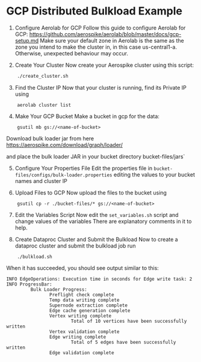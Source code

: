 # GCP Distributed Bulkload Example

1. Configure Aerolab for GCP
Follow this guide to configure Aerolab for GCP: 
https://github.com/aerospike/aerolab/blob/master/docs/gcp-setup.md
Make sure your default zone in Aerolab is the same as the zone you intend to make the cluster in, in this case us-central1-a.
Otherwise, unexpected behaviour may occur.

2. Create Your Cluster
Now create your Aerospike cluster using this script:
```bash
    ./create_cluster.sh
```

3. Find the Cluster IP
Now that your cluster is running, find its Private IP using
```shell
    aerolab cluster list
```

4. Make Your GCP Bucket
Make a bucket in gcp for the data: 
```shell
    gsutil mb gs://<name-of-bucket>
```

Download bulk loader jar from here
https://aerospike.com/download/graph/loader/

and place the bulk loader JAR in your bucket directory
bucket-files/jars`

5. Configure Your Properties File
Edit the properties file in `bucket-files/configs/bulk-loader.properties` 
editing the values to your bucket names and cluster IP

6. Upload Files to GCP
Now upload the files to the bucket using
```shell
    gsutil cp -r ./bucket-files/* gs://<name-of-bucket>
```

7. Edit the Variables Script
Now edit the `set_variables.sh` script and change values of the variables
There are explanatory comments in it to help.

8. Create Dataproc Cluster and Submit the Bulkload
Now to create a dataproc cluster and submit the bulkload job run
```shell
    ./bulkload.sh
```
When it has succeeded, you should see output similar to this:
```
INFO EdgeOperations: Execution time in seconds for Edge write task: 2
INFO ProgressBar:
         Bulk Loader Progress:
                Preflight check complete
                Temp data writing complete
                Supernode extraction complete
                Edge cache generation complete
                Vertex writing complete
                        Total of 10 vertices have been successfully written
                Vertex validation complete
                Edge writing complete
                        Total of 5 edges have been successfully written
                Edge validation complete
```
